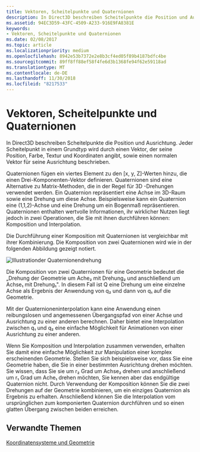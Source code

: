 ```yaml
---
title: Vektoren, Scheitelpunkte und Quaternionen
description: In Direct3D beschreiben Scheitelpunkte die Position und Ausrichtung. Jeder Scheitelpunkt in einem Grundtyp wird durch einen Vektor, der seine Position, Farbe, Textur und Koordinaten angibt, sowie einen normalen Vektor für seine Ausrichtung beschrieben.
ms.assetid: 94EC3D59-43FC-4509-A233-916E9FA8381E
keywords:
- Vektoren, Scheitelpunkte und Quaternionen
ms.date: 02/08/2017
ms.topic: article
ms.localizationpriority: medium
ms.openlocfilehash: 8942e53b7372e2e8b3cf4ed05f89b4187bdfc4be
ms.sourcegitcommit: 89ff8ff88ef58f4fe6d3b1368fe94f62e59118ad
ms.translationtype: MT
ms.contentlocale: de-DE
ms.lasthandoff: 11/30/2018
ms.locfileid: "8217533"
---
```

# <a name="vectors-vertices-and-quaternions"></a>Vektoren, Scheitelpunkte und Quaternionen


In Direct3D beschreiben Scheitelpunkte die Position und Ausrichtung. Jeder Scheitelpunkt in einem Grundtyp wird durch einen Vektor, der seine Position, Farbe, Textur und Koordinaten angibt, sowie einen normalen Vektor für seine Ausrichtung beschrieben.

Quaternionen fügen ein viertes Element zu den \[x, y, Z\]-Werten hinzu, die einen Drei-Komponenten-Vektor definieren. Quaternionen sind eine Alternative zu Matrix-Methoden, die in der Regel für 3D -Drehungen verwendet werden. Ein Quaternion repräsentiert eine Achse im 3D-Raum sowie eine Drehung um diese Achse. Beispielsweise kann ein Quaternion eine (1,1,2)-Achse und eine Drehung um ein Bogenmaß repräsentieren. Quaternionen enthalten wertvolle Informationen, ihr wirklicher Nutzen liegt jedoch in zwei Operationen, die Sie mit ihnen durchführen können: Komposition und Interpolation.

Die Durchführung einer Komposition mit Quaternionen ist vergleichbar mit ihrer Kombinierung. Die Komposition von zwei Quaternionen wird wie in der folgenden Abbildung gezeigt notiert.

![Illustrationder Quaternionendrehung](images/quateq.png)

Die Komposition von zwei Quaternionen für eine Geometrie bedeutet die „Drehung der Geometrie um Ache₂ mit Drehung₂ und anschließend um Achse₁ mit Drehung₁". In diesem Fall ist Q eine Drehung um eine einzelne Achse als Ergebnis der Anwendung von q₂ und dann von q₁ auf die Geometrie.

Mit der Quaternioneninterpolation kann eine Anwendung einen reibungslosen und angemessenen Übergangspfad von einer Achse und Ausrichtung zu einer anderen berechnen. Daher bietet eine Interpolation zwischen q₁ und q₂ eine einfache Möglichkeit für Animationen von einer Ausrichtung zu einer anderen.

Wenn Sie Komposition und Interpolation zusammen verwenden, erhalten Sie damit eine einfache Möglichkeit zur Manipulation einer komplex erscheinenden Geometrie. Stellen Sie sich beispielsweise vor, dass Sie eine Geometrie haben, die Sie in einer bestimmten Ausrichtung drehen möchten. Sie wissen, dass Sie sie um r₂ Grad um Achse₂ drehen und anschließend um r₁ Grad um Ache₁ drehen möchten, Sie kennen aber das endgültige Quaternion nicht. Durch Verwendung der Komposition können Sie die zwei Drehungen auf der Geometrie kombinieren, um ein einziges Quaternion als Ergebnis zu erhalten. Anschließend können Sie die Interpolation vom ursprünglichen zum komponierten Quaternion durchführen und so einen glatten Übergang zwischen beiden erreichen.

## <a name="span-idrelated-topicsspanrelated-topics"></a><span id="related-topics"></span>Verwandte Themen


[Koordinatensysteme und Geometrie](coordinate-systems-and-geometry.md)

 

 




